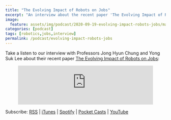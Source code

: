 ```yaml
---
title: "The Evolving Impact of Robots on Jobs"
excerpt: "An interview about the recent paper 'The Evolving Impact of Robots on Jobs'"
image: 
  feature: assets/img/podcast/2020-09-19-evolving-impact-robots-jobs/main.png
categories: [podcast]
tags: [robotics,jobs,interview]
permalink: /podcast/evolving-impact-robots-jobs
---
```

Take a listen to our interview with Professors Jong Hyun Chung and Yong Suk Lee about their recent paper [The Evolving Impact of Robots on Jobs](https://web.stanford.edu/~yongslee/robojobs.pdf):
<figure>
<iframe title="The Evolving Impact of Robots on Jobs" src="https://www.podbean.com/media/player/ragj5-ec3503&?from=usersite&skin=1&fonts=Helvetica&auto=0&download=1&share=1&version=1&btn-skin=103" height="122" width="100%" style="border: none;" scrolling="no" data-name="pb-iframe-player"></iframe>
</figure>

Subscribe: <a href="https://feed.podbean.com/aitalk/feed.xml">RSS</a> |
<a href="https://podcasts.apple.com/us/podcast/lets-talk-ai/id1502782720">iTunes</a> |
<a href="https://open.spotify.com/show/17HiNdxcoKJLLNibIAyUch">Spotify</a> |
<a href="https://pca.st/podcast/824c4060-472b-0138-9766-0acc26574db2">Pocket Casts</a> |
<a href="https://www.youtube.com/channel/UCKARTq-t5SPMzwtft8FWwnA">YouTube</a>

